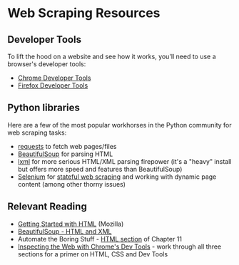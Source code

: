 # Web Scraping Resources

## Developer Tools

To lift the hood on a website and see how it works, you'll need to use a browser's developer tools:

-   [Chrome Developer Tools](https://developers.google.com/web/tools/chrome-devtools/)
-   [Firefox Developer Tools](https://developer.mozilla.org/en-US/docs/Tools)


## Python libraries

Here are a few of the most popular workhorses in the Python community for web scraping tasks:

-   [requests](https://2.python-requests.org/en/master/) to fetch web pages/files
-   [BeautifulSoup](https://www.crummy.com/software/BeautifulSoup/bs4/doc/) for parsing HTML
-   [lxml](https://lxml.de/) for more serious HTML/XML parsing firepower (it's a "heavy" install but offers more speed and features than BeautifulSoup)
-   [Selenium](https://selenium-python.readthedocs.io/index.html) for [stateful web scraping](101.md#stateful-web-scraping) and working with dynamic page content (among other thorny issues)


## Relevant Reading

-   [Getting Started with HTML](https://developer.mozilla.org/en-US/docs/Learn/HTML/Introduction_to_HTML/Getting_started) (Mozilla)
-   [BeautifulSoup - HTML and XML](http://2017.compciv.org/guide/topics/python-nonstandard-libraries/beautifulsoup.html)
-   Automate the Boring Stuff - [HTML section](https://automatetheboringstuff.com/chapter11/#calibre_link-2937) of Chapter 11
-   [Inspecting the Web with Chrome's Dev Tools](http://www.compjour.org/tutorials/intro-to-the-web-inspector/) - work through all three sections for a primer on HTML, CSS and Dev Tools